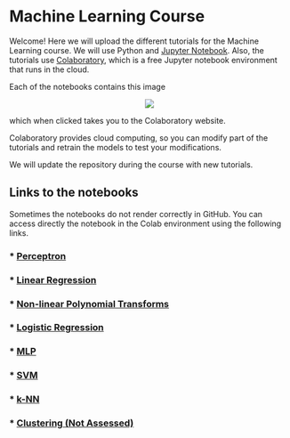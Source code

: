 # Machine Learning Course

Welcome! Here we will upload the different tutorials for the Machine Learning course. 
We will use Python and [Jupyter Notebook](https://jupyter.org/). Also, the tutorials use [Colaboratory](https://colab.research.google.com/notebooks/welcome.ipynb), which is a free Jupyter notebook environment that runs in the cloud. 

Each of the notebooks contains this image

<p align="center">
<img src ="https://camo.githubusercontent.com/52feade06f2fecbf006889a904d221e6a730c194/68747470733a2f2f636f6c61622e72657365617263682e676f6f676c652e636f6d2f6173736574732f636f6c61622d62616467652e737667" />
</p>

which when clicked takes you to the Colaboratory website. 

Colaboratory provides cloud computing, so you can modify part of the tutorials and retrain the models to test your modifications. 

We will update the repository during the course with new tutorials.

## Links to the notebooks
Sometimes the notebooks do not render correctly in GitHub. You can access directly the notebook in the Colab environment using the following links.

### * [Perceptron](https://colab.research.google.com/github/MatchLab-Imperial/machine-learning-course/blob/main/ML_Perceptron_learning_algorithm.ipynb)

###  * [Linear Regression](https://colab.research.google.com/github/MatchLab-Imperial/machine-learning-course/blob/main/ML_Linear_Regression.ipynb)

###  * [Non-linear Polynomial Transforms](https://colab.research.google.com/github/MatchLab-Imperial/machine-learning-course/blob/main/ML_non_linear_predictors.ipynb)
  
### * [Logistic Regression](https://colab.research.google.com/github/MatchLab-Imperial/machine-learning-course/blob/main/ML_Logistic_Regression_.ipynb)

### * [MLP](https://colab.research.google.com/github/MatchLab-Imperial/machine-learning-course/blob/main/ML_MLP.ipynb)
  
### * [SVM](https://colab.research.google.com/github/MatchLab-Imperial/machine-learning-course/blob/main/ML_SVM_.ipynb)
  
### * [k-NN](https://colab.research.google.com/github/MatchLab-Imperial/machine-learning-course/blob/main/ML_kNN.ipynb)
  
### * [Clustering (Not Assessed)](https://colab.research.google.com/github/MatchLab-Imperial/machine-learning-course/blob/main/ML_Clustering.ipynb)
